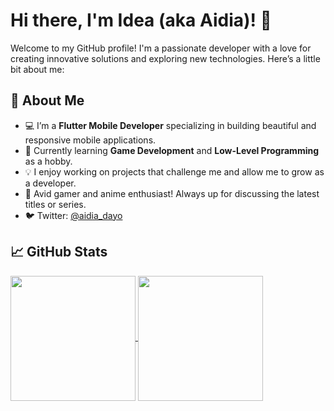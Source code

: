 # Hi there, I'm Idea (aka Aidia)! 👋

Welcome to my GitHub profile! I'm a passionate developer with a love for creating innovative solutions and exploring new technologies. Here’s a little bit about me:

## 🚀 About Me

- 💻 I’m a **Flutter Mobile Developer** specializing in building beautiful and responsive mobile applications.
- 🌱 Currently learning **Game Development** and **Low-Level Programming** as a hobby.
- 💡 I enjoy working on projects that challenge me and allow me to grow as a developer.
- 💬 Avid gamer and anime enthusiast! Always up for discussing the latest titles or series.
- 🐦 Twitter: [@aidia_dayo](https://x.com/aidia_dayo)

## 📈 GitHub Stats

<a href="https://github.com/aimawari">
  <img height=200 align="center" src="https://github-readme-stats.vercel.app/api?username=aimawari&include_all_commits=true&rank_icon=github&title_color=fff&icon_color=79ff97\&text_color=9f9f9f&bg_color=151515" />
</a>
<a href="https://github.com/aimawari">
  <img height=200 align="center" src="https://github-readme-stats.vercel.app/api/top-langs?username=aimawari&include_all_commits=true&rank_icon=github&title_color=fff&icon_color=79ff97\&text_color=9f9f9f&bg_color=151515" />
</a>
